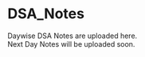 # DSA_Notes
 Daywise DSA Notes are uploaded here.<br/>
 Next Day Notes will be uploaded soon.<br/>
 </br> <br/>
 </br> <br/>
